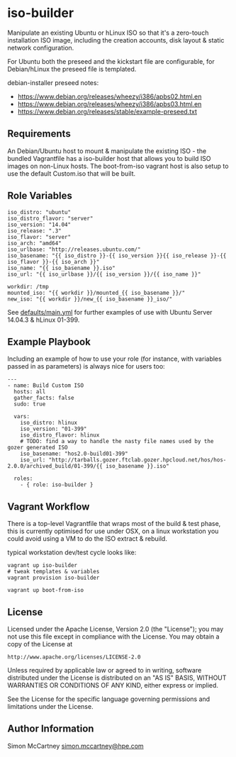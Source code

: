 iso-builder
=========

Manipulate an existing Ubuntu or hLinux ISO so that it's a zero-touch installation ISO image, including the creation accounts, disk layout & static network configuration.

For Ubuntu both the preseed and the kickstart file are configurable, for Debian/hLinux the preseed file is templated.

debian-installer preseed notes:
* https://www.debian.org/releases/wheezy/i386/apbs02.html.en
* https://www.debian.org/releases/wheezy/i386/apbs03.html.en
* https://www.debian.org/releases/stable/example-preseed.txt

Requirements
------------

An Debian/Ubuntu host to mount & manipulate the existing ISO - the bundled Vagrantfile has a iso-builder host that allows you to build ISO images on non-Linux hosts.  The boot-from-iso vagrant host is also setup to use the default Custom.iso that will be built.

Role Variables
--------------

	iso_distro: "ubuntu"
	iso_distro_flavor: "server"
	iso_version: "14.04"
	iso_release: ".3"
	iso_flavor: "server"
	iso_arch: "amd64"
	iso_urlbase: "http://releases.ubuntu.com/"
	iso_basename: "{{ iso_distro }}-{{ iso_version }}{{ iso_release }}-{{ iso_flavor }}-{{ iso_arch }}"
	iso_name: "{{ iso_basename }}.iso"
	iso_url: "{{ iso_urlbase }}/{{ iso_version }}/{{ iso_name }}"
	
	workdir: /tmp
	mounted_iso: "{{ workdir }}/mounted_{{ iso_basename }}/"
	new_iso: "{{ workdir }}/new_{{ iso_basename }}_iso/"

See [defaults/main.yml](defaults/main.yml) for further examples of use with Ubuntu Server 14.04.3 & hLinux 01-399.

Example Playbook
----------------

Including an example of how to use your role (for instance, with variables passed in as parameters) is always nice for users too:
	
	---
	- name: Build Custom ISO
	  hosts: all
	  gather_facts: false
	  sudo: true
	
	  vars:
	    iso_distro: hlinux
	    iso_version: "01-399"
	    iso_distro_flavor: hlinux
	    # TODO: find a way to handle the nasty file names used by the gozer generated ISO
	    iso_basename: "hos2.0-build01-399"
	    iso_url: "http://tarballs.gozer.ftclab.gozer.hpcloud.net/hos/hos-2.0.0/archived_build/01-399/{{ iso_basename }}.iso"
	
	  roles:
	    - { role: iso-builder }

Vagrant Workflow
----------------
There is a top-level Vagrantfile that wraps most of the build & test phase, this is currently optimised for use under OSX, on a linux workstation you could avoid using a VM to do the ISO extract & rebuild.

typical workstation dev/test cycle looks like:

	vagrant up iso-builder
	# tweak templates & variables
	vagrant provision iso-builder
	
	vagrant up boot-from-iso
	


License
-------

Licensed under the Apache License, Version 2.0 (the "License");
you may not use this file except in compliance with the License.
You may obtain a copy of the License at

    http://www.apache.org/licenses/LICENSE-2.0

Unless required by applicable law or agreed to in writing, software
distributed under the License is distributed on an "AS IS" BASIS,
WITHOUT WARRANTIES OR CONDITIONS OF ANY KIND, either express or
implied.

See the License for the specific language governing permissions and
limitations under the License.

Author Information
------------------

Simon McCartney simon.mccartney@hpe.com